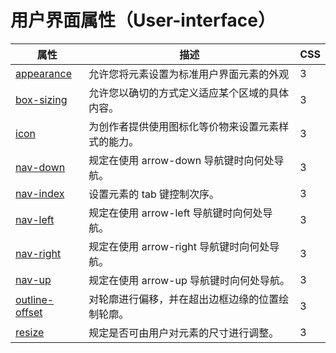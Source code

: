 # 用户界面属性（User-interface）

| 属性 | 描述 | CSS |
| --- | --- | --- |
| [appearance](/cssref/pr_appearance.asp "CSS3 appearance 属性") | 允许您将元素设置为标准用户界面元素的外观 | 3 |
| [box-sizing](/cssref/pr_box-sizing.asp "CSS3 box-sizing 属性") | 允许您以确切的方式定义适应某个区域的具体内容。 | 3 |
| [icon](/cssref/pr_icon.asp "CSS3 icon 属性") | 为创作者提供使用图标化等价物来设置元素样式的能力。 | 3 |
| [nav-down](/cssref/pr_nav-down.asp "CSS3 nav-down 属性") | 规定在使用 arrow-down 导航键时向何处导航。 | 3 |
| [nav-index](/cssref/pr_nav-index.asp "CSS3 nav-index 属性") | 设置元素的 tab 键控制次序。 | 3 |
| [nav-left](/cssref/pr_nav-left.asp "CSS3 nav-left 属性") | 规定在使用 arrow-left 导航键时向何处导航。 | 3 |
| [nav-right](/cssref/pr_nav-right.asp "CSS3 nav-right 属性") | 规定在使用 arrow-right 导航键时向何处导航。 | 3 |
| [nav-up](/cssref/pr_nav-up.asp "CSS3 nav-up 属性") | 规定在使用 arrow-up 导航键时向何处导航。 | 3 |
| [outline-offset](/cssref/pr_outline-offset.asp "CSS3 outline-offset 属性") | 对轮廓进行偏移，并在超出边框边缘的位置绘制轮廓。 | 3 |
| [resize](/cssref/pr_resize.asp "CSS3 resize 属性") | 规定是否可由用户对元素的尺寸进行调整。 | 3 |

